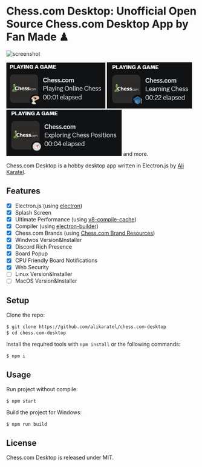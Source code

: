 # Chess.com Desktop: Unofficial Open Source Chess.com Desktop App by Fan Made ♟

![screenshot](img/simple.gif)

![Simple DiscordRPC](img/simple-playing.png) ![Simple DiscordRPC](img/simple-learning.png) ![Simple DiscordRPC](img/simple-explorer.png) and more.


Chess.com Desktop is a hobby desktop app written in Electron.js by [Ali Karatel](https://alikaratel.com.tr).

## Features

- [X] Electron.js (using [electron](https://github.com/electron/electron))
- [X] Splash Screen
- [X] Ultimate Performance (using [v8-compile-cache](https://github.com/zertosh/v8-compile-cache))
- [X] Compiler (using [electron-builder](https://github.com/electron-userland/electron-builder))
- [X] Chess.com Brands (using [Chess.com Brand Resources](https://www.chess.com/article/view/chess-com-brand-resources))
- [X] Windwos Version&Installer
- [X] Discord Rich Presence
- [X] Board Popup
- [X] CPU Friendly Board Notifications
- [X] Web Security
- [ ] Lınux Version&Installer
- [ ] MacOS Version&Installer

## Setup

Clone the repo:

    $ git clone https://github.com/alikaratel/chess.com-desktop
    $ cd chess.com-desktop

Install the required tools with `npm install` or the following commands:

    $ npm i

## Usage

Run project without compile:

    $ npm start

Build the project for Windows:

    $ npm run build

## License

Chess.com Desktop is released under MIT.

[1]: https://alikaratel.com.tr
